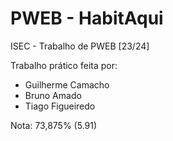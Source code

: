 # PWEB - HabitAqui
ISEC - Trabalho de PWEB [23/24]

Trabalho prático feita por: 
- Guilherme Camacho
- Bruno Amado
- Tiago Figueiredo

Nota: 73,875% (5.91)
